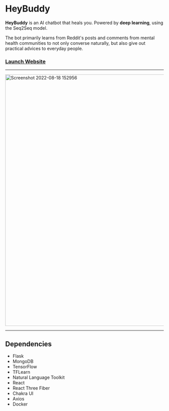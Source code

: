 # HeyBuddy
**HeyBuddy** is an AI chatbot that heals you. Powered by **deep learning**, using the Seq2Seq model.

The bot primarily learns from Reddit's posts and comments from mental health communities to not only converse naturally, but also give out practical advices to everyday people.

### [Launch Website](https://heybuddybot.herokuapp.com)

---

<img width="800" alt="Screenshot 2022-08-18 152956" src="https://user-images.githubusercontent.com/35755386/185309748-65b4ab55-7615-45f4-a49e-a0ac77175223.png">

---

## Dependencies
- Flask
- MongoDB
- TensorFlow
- TFLearn
- Natural Language Toolkit
- React
- React Three Fiber
- Chakra UI
- Axios
- Docker
